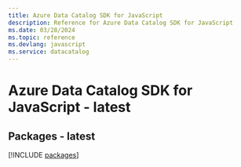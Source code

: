 ```yaml
---
title: Azure Data Catalog SDK for JavaScript
description: Reference for Azure Data Catalog SDK for JavaScript
ms.date: 03/28/2024
ms.topic: reference
ms.devlang: javascript
ms.service: datacatalog
---
```

# Azure Data Catalog SDK for JavaScript - latest
## Packages - latest
[!INCLUDE [packages](data-catalog-index.md)]